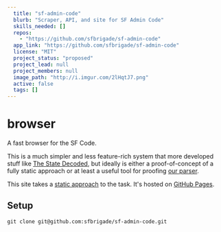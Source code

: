 ```yaml
---
  title: "sf-admin-code"
  blurb: "Scraper, API, and site for SF Admin Code"
  skills_needed: []
  repos: 
    - "https://github.com/sfbrigade/sf-admin-code"
  app_link: "https://github.com/sfbrigade/sf-admin-code"
  license: "MIT"
  project_status: "proposed"
  project_lead: null
  project_members: null
  image_path: "http://i.imgur.com/2lHqtJ7.png"
  active: false
  tags: []
---
```

# browser

A fast browser for the SF Code.

This is a much simpler and less feature-rich system that more developed
stuff like [The State Decoded](http://www.statedecoded.com/), but ideally
is either a proof-of-concept of a fully static approach or at least a useful
tool for proofing [our parser](https://github.com/openlawdc/dc-decoded).

This site takes a [static approach](http://macwright.org/2013/01/08/thinking-static.html)
to the task. It's hosted on [GitHub Pages](http://pages.github.com/).

## Setup

    git clone git@github.com:sfbrigade/sf-admin-code.git
